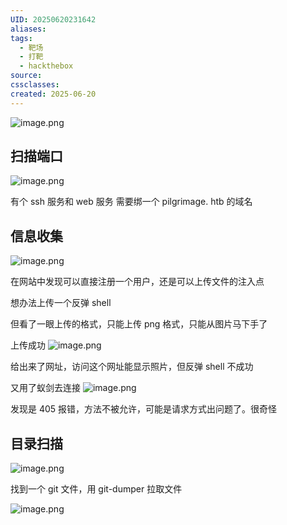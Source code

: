 ```yaml
---
UID: 20250620231642
aliases: 
tags:
  - 靶场
  - 打靶
  - hackthebox
source: 
cssclasses: 
created: 2025-06-20
---
```


![image.png](https://s2.loli.net/2025/06/20/UHm2JReEINjoXri.png)

## 扫描端口
![image.png](https://s2.loli.net/2025/06/21/I6DnCjEkLhGlNBO.png)

有个 ssh 服务和 web 服务
需要绑一个 pilgrimage. htb 的域名

## 信息收集
![image.png](https://s2.loli.net/2025/06/21/fAUiGnYV6pgWkE3.png)

在网站中发现可以直接注册一个用户，还是可以上传文件的注入点

想办法上传一个反弹 shell

但看了一眼上传的格式，只能上传 png 格式，只能从图片马下手了

上传成功
![image.png](https://s2.loli.net/2025/06/21/Bs1btnuHlXqiL3T.png)

给出来了网址，访问这个网址能显示照片，但反弹 shell 不成功

又用了蚁剑去连接
![image.png](https://s2.loli.net/2025/06/21/2wJRhLTXSrs1euD.png)

发现是 405 报错，方法不被允许，可能是请求方式出问题了。很奇怪

## 目录扫描
![image.png](https://s2.loli.net/2025/06/21/yabwnj1I2EKqAFH.png)

找到一个 git 文件，用 git-dumper 拉取文件

![image.png](https://s2.loli.net/2025/06/21/fOg9Zd1Wy2sNKHb.png)
